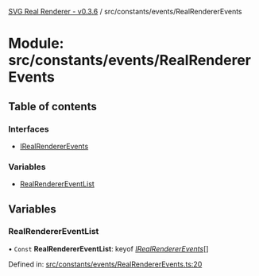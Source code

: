 [SVG Real Renderer - v0.3.6](../docs.md) / src/constants/events/RealRendererEvents

# Module: src/constants/events/RealRendererEvents

## Table of contents

### Interfaces

- [IRealRendererEvents](../interfaces/src_constants_events_realrendererevents.irealrendererevents.md)

### Variables

- [RealRendererEventList](src_constants_events_realrendererevents.md#realrenderereventlist)

## Variables

### RealRendererEventList

• `Const` **RealRendererEventList**: keyof [*IRealRendererEvents*](../interfaces/src_constants_events_realrendererevents.irealrendererevents.md)[]

Defined in: [src/constants/events/RealRendererEvents.ts:20](https://github.com/HarshKhandeparkar/svg-real-renderer/blob/83d7428/src/constants/events/RealRendererEvents.ts#L20)
